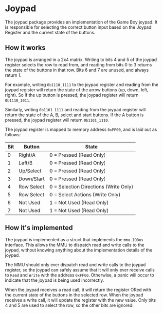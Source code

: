 # Joypad  

The joypad package provides an implementation of the Game Boy joypad. It is 
responsible for selecting the correct button input based on the Joypad Register
and the current state of the buttons.

## How it works

The joypad is arranged in a 2x4 matrix. Writing to bits 4 and 5 of the joypad 
register selects the row to read from, and reading from bits 0 to 3 returns the
state of the buttons in that row. Bits 6 and 7 are unused, and always return 1.

For example, writing `0b1110_1111` to the joypad register and reading from the 
joypad register will return the state of the arrow buttons (up, down, left, right).
So if the up button is pressed, the joypad register will return `0b1110_1011`. 

Similarly, writing `0b1101_1111` and reading from the joypad register will return
the state of the A, B, select and start buttons. If the A button is pressed, the
joypad register will return `0b1101_1110`.

The joypad register is mapped to memory address `0xFF00`, and is laid out as
follows:

| Bit | Button     | State                                 |
|-----|------------|---------------------------------------|
| 0   | Right/A    | 0 = Pressed (Read Only)               |
| 1   | Left/B     | 0 = Pressed (Read Only)               |
| 2   | Up/Select  | 0 = Pressed (Read Only)               |
| 3   | Down/Start | 0 = Pressed (Read Only)               |
| 4   | Row Select | 0 = Selection Directions (Write Only) |
| 5   | Row Select | 0 = Select Actions (Write Only)       |
| 6   | Not Used   | 1 = Not Used (Read Only)              |
| 7   | Not Used   | 1 = Not Used (Read Only)              |

## How it's implemented

The joypad is implemented as a struct that implements the `mmu.IOBus` interface. 
This allows the MMU to dispatch read and write calls to the joypad, without
knowing anything about the implementation details of the joypad. 

The MMU should only ever dispatch read and write calls to the joypad register, 
so the joypad can safely assume that it will only ever receive calls to `Read` and `Write`
with the address `0xFF00`. Otherwise, a panic will occur to indicate that the joypad 
is being used incorrectly.

When the joypad receives a read call, it will return the register ORed with the
current state of the buttons in the selected row. When the joypad receives a write
call, it will update the register with the new value. Only bits 4 and 5 are used
to select the row, so the other bits are ignored.
